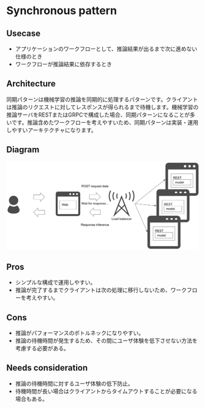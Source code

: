 # Synchronous pattern

## Usecase
- アプリケーションのワークフローとして、推論結果が出るまで次に進めない仕様のとき
- ワークフローが推論結果に依存するとき

## Architecture
同期パターンは機械学習の推論を同期的に処理するパターンです。クライアントは推論のリクエストに対してレスポンスが得られるまで待機します。機械学習の推論サーバをRESTまたはGRPCで構成した場合、同期パターンになることが多いです。推論含めたワークフローを考えやすいため、同期パターンは実装・運用しやすいアーキテクチャになります。

## Diagram
![diagram](diagram.png)

## Pros
- シンプルな構成で運用しやすい。
- 推論が完了するまでクライアントは次の処理に移行しないため、ワークフローを考えやすい。

## Cons
- 推論がパフォーマンスのボトルネックになりやすい。
- 推論の待機時間が発生するため、その間にユーザ体験を低下させない方法を考慮する必要がある。

## Needs consideration
- 推論の待機時間に対するユーザ体験の低下防止。
- 待機時間が長い場合はクライアントからタイムアウトすることが必要になる場合もある。